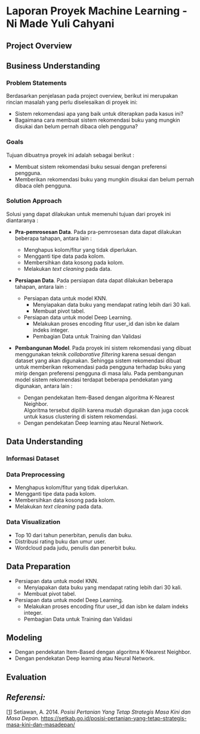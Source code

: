 # Laporan Proyek Machine Learning - Ni Made Yuli Cahyani

## Project Overview

## Business Understanding

### Problem Statements

Berdasarkan penjelasan pada project overview, berikut ini merupakan rincian masalah yang perlu diselesaikan di proyek ini:

-   Sistem rekomendasi apa yang baik untuk diterapkan pada kasus ini?
-   Bagaimana cara membuat sistem rekomendasi buku yang mungkin disukai dan belum pernah dibaca oleh pengguna?

### Goals

Tujuan dibuatnya proyek ini adalah sebagai berikut :
-   Membuat sistem rekomendasi buku sesuai dengan preferensi pengguna.
-   Memberikan rekomendasi buku yang mungkin disukai dan belum pernah dibaca oleh pengguna.

### Solution Approach

Solusi yang dapat dilakukan untuk memenuhi tujuan dari proyek ini diantaranya :

-   **Pra-pemrosesan Data**. Pada pra-pemrosesan data dapat dilakukan beberapa tahapan, antara lain :

    -   Menghapus kolom/fitur yang tidak diperlukan.
    -   Mengganti tipe data pada kolom.
    -   Membersihkan data kosong pada kolom.
    -   Melakukan _text cleaning_ pada data.

-   **Persiapan Data**. Pada persiapan data dapat dilakukan beberapa tahapan, antara lain :

    -   Persiapan data untuk model KNN.
        -   Menyiapakan data buku yang mendapat rating lebih dari 30 kali.
        -   Membuat pivot tabel.
    -   Persiapan data untuk model Deep Learning.
        -   Melakukan proses encoding fitur user_id dan isbn ke dalam indeks integer.
        -   Pembagian Data untuk Training dan Validasi

-   **Pembangunan Model**. Pada proyek ini sistem rekomendasi yang dibuat menggunakan teknik _collaborative filtering_ karena sesuai dengan dataset yang akan digunakan. Sehingga sistem rekomendasi dibuat untuk memberikan rekomendasi pada pengguna terhadap buku yang mirip dengan preferensi pengguna di masa lalu. Pada pembangunan model sistem rekomendasi terdapat beberapa pendekatan yang digunakan, antara lain :
    -   Dengan pendekatan Item-Based dengan algoritma K-Nearest Neighbor.
        <br> Algoritma tersebut dipilih karena mudah digunakan dan juga cocok untuk kasus clustering di sistem rekomendasi.
    -   Dengan pendekatan Deep learning atau Neural Network.

## Data Understanding

### Informasi Dataset

### Data Preprocessing

-   Menghapus kolom/fitur yang tidak diperlukan.
-   Mengganti tipe data pada kolom.
-   Membersihkan data kosong pada kolom.
-   Melakukan _text cleaning_ pada data.

### Data Visualization

-   Top 10 dari tahun penerbitan, penulis dan buku.
-   Distribusi rating buku dan umur user.
-   Wordcloud pada judu, penulis dan penerbit buku.

## Data Preparation
-   Persiapan data untuk model KNN.
    -   Menyiapakan data buku yang mendapat rating lebih dari 30 kali.
    -   Membuat pivot tabel.
-   Persiapan data untuk model Deep Learning.
    -   Melakukan proses encoding fitur user_id dan isbn ke dalam indeks integer.
    -   Pembagian Data untuk Training dan Validasi
## Modeling

-   Dengan pendekatan Item-Based dengan algoritma K-Nearest Neighbor.
-   Dengan pendekatan Deep learning atau Neural Network.

## Evaluation

## _Referensi:_

[[1](https://setkab.go.id/posisi-pertanian-yang-tetap-strategis-masa-kini-dan-masadepan/)] Setiawan, A. 2014. _Posisi Pertanian Yang Tetap Strategis Masa Kini dan Masa Depan_. https://setkab.go.id/posisi-pertanian-yang-tetap-strategis-masa-kini-dan-masadepan/
